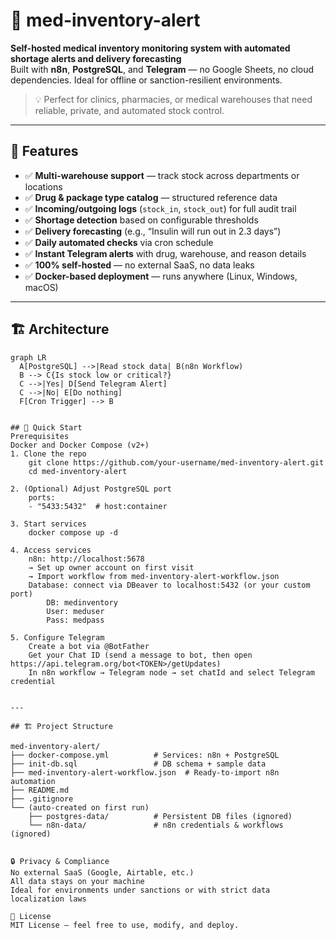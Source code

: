 # 🚨 med-inventory-alert

**Self-hosted medical inventory monitoring system with automated shortage alerts and delivery forecasting**  
Built with **n8n**, **PostgreSQL**, and **Telegram** — no Google Sheets, no cloud dependencies. Ideal for offline or sanction-resilient environments.

> 💡 Perfect for clinics, pharmacies, or medical warehouses that need reliable, private, and automated stock control.

---

## 🌟 Features

- ✅ **Multi-warehouse support** — track stock across departments or locations  
- ✅ **Drug & package type catalog** — structured reference data  
- ✅ **Incoming/outgoing logs** (`stock_in`, `stock_out`) for full audit trail  
- ✅ **Shortage detection** based on configurable thresholds  
- ✅ **Delivery forecasting** (e.g., “Insulin will run out in 2.3 days”)  
- ✅ **Daily automated checks** via cron schedule  
- ✅ **Instant Telegram alerts** with drug, warehouse, and reason details  
- ✅ **100% self-hosted** — no external SaaS, no data leaks  
- ✅ **Docker-based deployment** — runs anywhere (Linux, Windows, macOS)

---

## 🏗️ Architecture
```mermaid
graph LR
  A[PostgreSQL] -->|Read stock data| B(n8n Workflow)
  B --> C{Is stock low or critical?}
  C -->|Yes| D[Send Telegram Alert]
  C -->|No| E[Do nothing]
  F[Cron Trigger] --> B


## 🌟 Quick Start
Prerequisites
Docker and Docker Compose (v2+)
1. Clone the repo
    git clone https://github.com/your-username/med-inventory-alert.git
    cd med-inventory-alert

2. (Optional) Adjust PostgreSQL port
    ports:
    - "5433:5432"  # host:container

3. Start services
    docker compose up -d

4. Access services
    n8n: http://localhost:5678
    → Set up owner account on first visit
    → Import workflow from med-inventory-alert-workflow.json
    Database: connect via DBeaver to localhost:5432 (or your custom port)
        DB: medinventory
        User: meduser
        Pass: medpass

5. Configure Telegram
    Create a bot via @BotFather
    Get your Chat ID (send a message to bot, then open https://api.telegram.org/bot<TOKEN>/getUpdates)
    In n8n workflow → Telegram node → set chatId and select Telegram credential


---

## 🏗️ Project Structure

med-inventory-alert/
├── docker-compose.yml          # Services: n8n + PostgreSQL
├── init-db.sql                 # DB schema + sample data
├── med-inventory-alert-workflow.json  # Ready-to-import n8n automation
├── README.md
├── .gitignore
└── (auto-created on first run)
    ├── postgres-data/          # Persistent DB files (ignored)
    └── n8n-data/               # n8n credentials & workflows (ignored)


🔒 Privacy & Compliance
No external SaaS (Google, Airtable, etc.)
All data stays on your machine
Ideal for environments under sanctions or with strict data localization laws

📄 License
MIT License — feel free to use, modify, and deploy.